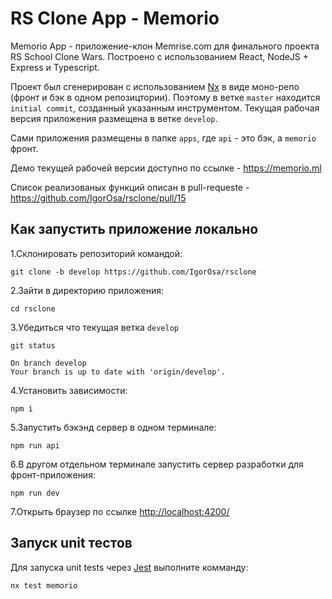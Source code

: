 # RS Clone App - Memorio

Memorio App - приложение-клон Memrise.com для финального проекта RS School Clone Wars. Построено с использованием React, NodeJS + Express и Typescript.

Проект был сгенерирован с использованием [Nx](https://nx.dev) в виде моно-репо (фронт и бэк в одном репозицтории). Поэтому в ветке `master` находится `initial commit`, созданный указанным инструментом. Текущая рабочая версия приложения размещена в ветке `develop`.

Сами приложения размещены в папке `apps`, где `api` - это бэк, а `memorio` фронт.

Демо текущей рабочей версии доступно по ссылке - <https://memorio.ml>

Список реализованых функций описан в pull-requeste - <https://github.com/IgorOsa/rsclone/pull/15>

## Как запустить приложение локально

1.Склонировать репозиторий командой:

`git clone -b develop https://github.com/IgorOsa/rsclone`

2.Зайти в директорию приложения:

`cd rsclone`

3.Убедиться что текущая ветка `develop`

`git status`

```
On branch develop
Your branch is up to date with 'origin/develop'.
```

4.Установить зависимости:

`npm i`

5.Запустить бэкэнд сервер в одном терминале:

`npm run api`

6.В другом отдельном терминале запустить сервер разработки для фронт-приложения:

`npm run dev`

7.Открыть браузер по ссылке <http://localhost:4200/>

## Запуск unit тестов

Для запуска unit tests через [Jest](https://jestjs.io) выполните комманду:

`nx test memorio`
